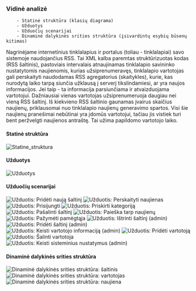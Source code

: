 ### Vidinė analizė

        - Statinė struktūra (klasių diagrama)
        - Užduotys
        - Užduočių scenarijai
        - Dinaminė dalykinės srities struktūra (įsivardintų esybių būsenų kitimas)

Nagrinėjame internetinius tinklalapius ir portalus (toliau - tinklalapiai) savo
sistemoje naudojančius RSS. Tai XML kalba paremtas struktūrizuotas kodas (RSS
šaltinis), pastoviais intervalais atnaujinamas tinklalapio savininko
nustatytomis naujienomis, kurias užsiprenumeravęs, tinklalapio vartotojas gali
perskaityti naudodamas RSS agregatorius (skaitykles), kurie, kas nurodytą laiko
tarpą siunčia užklausą į serverį tikslindamiesi, ar yra naujos informacijos.
Jei taip - ta informacija parsiunčiama ir atvaizduojama vartotojui. Dažniausiai
vienas vartotojas užsiprenumeruoja daugiau nei vieną RSS šaltinį. Iš kiekvieno
RSS šaltinio gaunamas įvairus skaičius naujienų, priklausomai nuo tinklalapio
naujienų generavimo spartos. Visi šie naujienų pranešimai nebūtinai yra įdomūs
vartotojui, tačiau jis vistiek turi bent peržvelgti naujienos antraštę.  Tai
užima papildomo vartotojo laiko.  

#### Statinė struktūra

![Statine_struktura](projektas/img/Statine_struktura.png)

#### Užduotys

![Užduotys](projektas/img/Užduotys.png)

#### Užduočių scenarijai

![Užduotis: Pridėti naują šaltinį](projektas/img/Užduotis_Pridėti_naują_šaltinį.png)
![Užduotis: Perskaityti naujienas](projektas/img/Užduotis_Perskaityti_naujienas.png)
![Užduotis: Prisijungti](projektas/img/Užduotis_Prisijungti.png)
![Užduotis: Priskirti kategoriją](projektas/img/Užduotis_Priskirti_kategoriją.png)
![Užduotis: Pašalinti šaltinį](projektas/img/Užduotis_Pašalinti_šaltinį.png)
![Užduotis: Paieška tarp naujienų](projektas/img/Užduotis_Paieška_tarp_naujienų.png)
![Užduotis: Pažymėti pamėgtąja](projektas/img/Užduotis_Pažymėti_pamėgtąja.png)
![Užduotis: Ištrinti šaltinį (admin)](projektas/img/Užduotis_ištrinti_šalt_admin.png)
![Užduotis: Pridėti šaltinį (admin)](projektas/img/Užduotis_prideti_šalt_admin.png)
![Užduotis: Keisti vartotojo informaciją (admin)](projektas/img/Užduotis_Keisti_var_info_admin.png)
![Užduotis: Pridėti vartotoją](projektas/img/Užduotis_pridėti_vartotoją.png)
![Užduotis: Šalinti vartotoja](projektas/img/Užduotis_šalinti_vartotoja.png)
![Užduotis: Keisti sisteminius nustatymus (admin)](projektas/img/Užduotis_admin_keisti_sist_nust.png)

#### Dinaminė dalykinės srities struktūra

![Dinaminė dalykinės srities struktūra: šaltinis](projektas/img/DASS_šaltinis.png)
![Dinaminė dalykinės srities struktūra: vartotojas](projektas/img/DASS_vartotojas.png)
![Dinaminė dalykinės srities struktūra: naujiena](projektas/img/DASS_naujiena.png)


